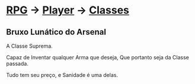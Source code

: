 # [RPG](../../../RPG.md) -> [Player](../../Player.md) -> [Classes](../Classes.md)

## Bruxo Lunático do Arsenal

A Classe Suprema.

Capaz de Inventar qualquer Arma que deseja, Que portanto seja da Classe passada.

Tudo tem seu preço, e Sanidade é uma delas.
